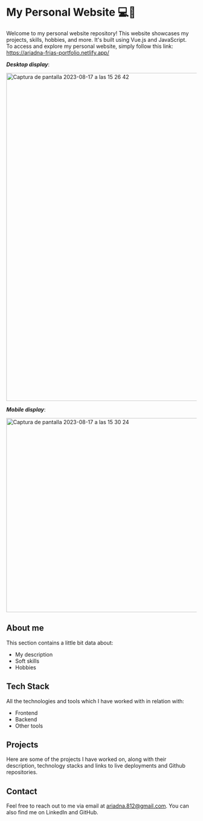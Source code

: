 # My Personal Website 💻📱

Welcome to my personal website repository! This website showcases my projects, skills, hobbies, and more. It's built using Vue.js and JavaScript.<br>
To access and explore my personal website, simply follow this link:
https://ariadna-frias-portfolio.netlify.app/

**_Desktop display_**:

<img width="865" alt="Captura de pantalla 2023-08-17 a las 15 26 42" src="https://github.com/Ari-F90/my-portfolio/assets/115626747/48da2f8c-b163-4407-92a3-8735257e1382">

<br>

**_Mobile display_**:

<img width="512" alt="Captura de pantalla 2023-08-17 a las 15 30 24" src="https://github.com/Ari-F90/my-portfolio/assets/115626747/3d8cbf45-d84a-49a4-9334-30e69ce96b03">
<br>

## About me

This section contains a little bit data about:

- My description
- Soft skills
- Hobbies

## Tech Stack

All the technologies and tools which I have worked with in relation with:

- Frontend
- Backend
- Other tools

## Projects

Here are some of the projects I have worked on, along with their description, technology stacks and links to live deployments and Github repositories.

## Contact

Feel free to reach out to me via email at ariadna.812@gmail.com. You can also find me on LinkedIn and GitHub.
